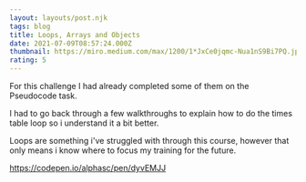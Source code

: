 ```yaml
---
layout: layouts/post.njk
tags: blog
title: Loops, Arrays and Objects
date: 2021-07-09T08:57:24.000Z
thumbnail: https://miro.medium.com/max/1200/1*JxCe0jqmc-Nua1nS9Bi7PQ.jpeg
rating: 5
---
```

For this challenge I had already completed some of them on the Pseudocode task.

I had to go back through a few walkthroughs to explain how to do the times table loop so i understand it a bit better.

Loops are something i've struggled with through this course, however that only means i know where to focus my training for the future.

<https://codepen.io/alphasc/pen/dyvEMJJ>